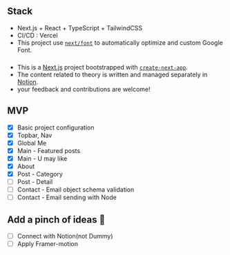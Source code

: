 ## Stack

- Next.js + React + TypeScript + TailwindCSS
- CI/CD : Vercel
- This project use [`next/font`](https://nextjs.org/docs/basic-features/font-optimization) to automatically optimize and custom Google Font.

###

- This is a [Next.js](https://nextjs.org/) project bootstrapped with [`create-next-app`](https://github.com/vercel/next.js/tree/canary/packages/create-next-app).
- The content related to theory is written and managed separately in [Notion](https://www.notion.so/fongfing/Next-JS-a34ed0e801a84a1293a2ec7b34f22ee2).
- your feedback and contributions are welcome!

## MVP

- [x] Basic project configuration
- [x] Topbar, Nav
- [x] Global Me
- [x] Main - Featured posts
- [x] Main - U may like
- [x] About
- [x] Post - Category
- [ ] Post - Detail
- [ ] Contact - Email object schema validation
- [ ] Contact - Email sending with Node

## Add a pinch of ideas 🤔

- [ ] Connect with Notion(not Dummy)
- [ ] Apply Framer-motion

